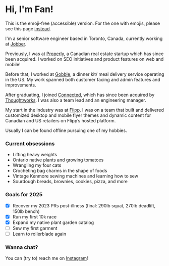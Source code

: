 
# Hi, I'm Fan!

This is the emoji-free (accessible) version. For the one with emojis, please see this page [instead](https://github.com/cfan-guo/cfan-guo#readme).

I'm a senior software engineer based in Toronto, Canada, currently working at [Jobber](https://getjobber.com/).

Previously, I was at [Properly](https://www.properly.ca/), a Canadian real estate startup which has since been acquired. I worked on SEO initiatives and product features on web and mobile!

Before that, I worked at [Gobble](https://www.gobble.com/), a dinner kit/ meal delivery service operating in the US. My work spanned both customer facing and admin features and improvements.

After graduating, I joined [Connected](https://connected.io/), which has since been acquired by [Thoughtworks](https://www.thoughtworks.com/about-us/news/acquisitions/connected). I was also a team lead and an engineering manager.

My start in the industry was at [Flipp](https://flipp.com/). I was on a team that built and delivered customized desktop and mobile flyer themes and dynamic content for Canadian and US retailers on Flipp’s hosted platform.

Usually I can be found offline pursuing one of my hobbies.

### Current obsessions
- Lifting heavy weights
- Ontario native plants and growing tomatoes
- Wrangling my four cats
- Crocheting bag charms in the shape of foods
- Vintage Kenmore sewing machines and learning how to sew
- Sourdough breads, brownies, cookies, pizza, and more

### Goals for 2025
- [X] Recover my 2023 PRs post-illness (final: 290lb squat, 270lb deadlift, 150lb bench)
- [X] Run my first 10k race
- [X] Expand my native plant garden catalog
- [ ] Sew my first garment
- [ ] Learn to rollerblade again

### Wanna chat?
You can (try to) reach me on [Instagram](https://www.instagram.com/cfan.guo/)!
